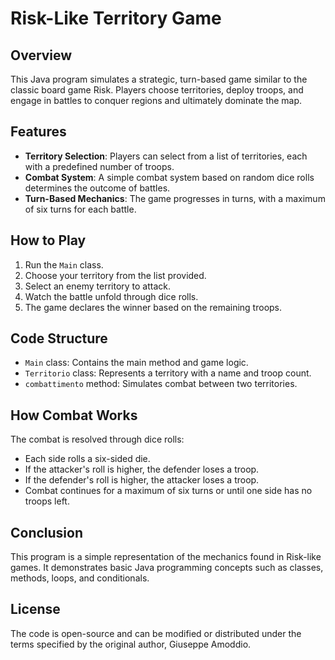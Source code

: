 # Risk-Like Territory Game

## Overview
This Java program simulates a strategic, turn-based game similar to the classic board game Risk. Players choose territories, deploy troops, and engage in battles to conquer regions and ultimately dominate the map.

## Features
- **Territory Selection**: Players can select from a list of territories, each with a predefined number of troops.
- **Combat System**: A simple combat system based on random dice rolls determines the outcome of battles.
- **Turn-Based Mechanics**: The game progresses in turns, with a maximum of six turns for each battle.

## How to Play
1. Run the `Main` class.
2. Choose your territory from the list provided.
3. Select an enemy territory to attack.
4. Watch the battle unfold through dice rolls.
5. The game declares the winner based on the remaining troops.

## Code Structure
- `Main` class: Contains the main method and game logic.
- `Territorio` class: Represents a territory with a name and troop count.
- `combattimento` method: Simulates combat between two territories.

## How Combat Works
The combat is resolved through dice rolls:
- Each side rolls a six-sided die.
- If the attacker's roll is higher, the defender loses a troop.
- If the defender's roll is higher, the attacker loses a troop.
- Combat continues for a maximum of six turns or until one side has no troops left.

## Conclusion
This program is a simple representation of the mechanics found in Risk-like games. It demonstrates basic Java programming concepts such as classes, methods, loops, and conditionals.

## License
The code is open-source and can be modified or distributed under the terms specified by the original author, Giuseppe Amoddio.
